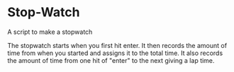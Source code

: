 # Stop-Watch
A script to make a stopwatch

The stopwatch starts when you first hit enter.
It then records the amount of time from when you started and assigns it to the total time.
It also records the amount of time from one hit of "enter" to the next giving a lap time.
